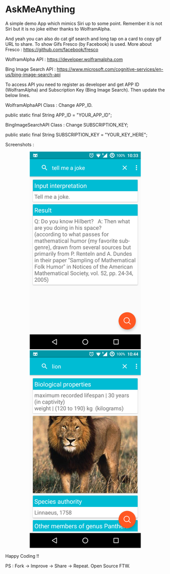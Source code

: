 # AskMeAnything

A simple demo App which mimics Siri up to some point. Remember it is not Siri but it is no joke either thanks to WolframAlpha.

And yeah you can also do cat gif search and long tap on a card to copy gif URL to share. To show Gifs Fresco (by Facebook) is used. More about Fresco : https://github.com/facebook/fresco

WolframAlpha API : https://developer.wolframalpha.com

Bing Image Search API : https://www.microsoft.com/cognitive-services/en-us/bing-image-search-api

To access API you need to register as developer and get APP ID (WolframAlpha) and Subscription Key (Bing Image Search). Then update the below lines.

WolframAlphaAPI Class : Change APP_ID.

public static final String APP_ID = "YOUR_APP_ID";

BingImageSearchAPI Class : Change SUBSCRIPTION_KEY;

public static final String SUBSCRIPTION_KEY = "YOUR_KEY_HERE";

Screenshots :

<p align="center">
  <img src="https://raw.githubusercontent.com/sumitsahoo/AskMeAnything/master/device-2016-06-14-223345.png" width="350"/>
  <img src="https://raw.githubusercontent.com/sumitsahoo/AskMeAnything/master/device-2016-06-14-224419.png" width="350"/>
</p>

Happy Coding !!

PS : Fork -> Improve -> Share -> Repeat. Open Source FTW.
